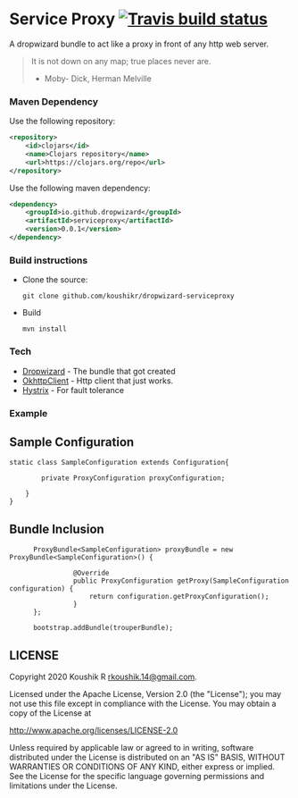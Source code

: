 # Service Proxy [![Travis build status](https://travis-ci.org/koushikr/qtrouper.svg?branch=master)](https://travis-ci.org/koushikr/dropwizard-serviceproxy)

A dropwizard bundle to act like a proxy in front of any http web server.

> It is not down on any map; true places never are.
> - Moby- Dick, Herman Melville


### Maven Dependency
Use the following repository:
```xml
<repository>
    <id>clojars</id>
    <name>Clojars repository</name>
    <url>https://clojars.org/repo</url>
</repository>
```
Use the following maven dependency:
```xml
<dependency>
    <groupId>io.github.dropwizard</groupId>
    <artifactId>serviceproxy</artifactId>
    <version>0.0.1</version>
</dependency>
```

### Build instructions
  - Clone the source:

        git clone github.com/koushikr/dropwizard-serviceproxy

  - Build

        mvn install

### Tech

* [Dropwizard](https://github.com/dropwizard/dropwizard) - The bundle that got created
* [OkhttpClient](https://square.github.io/okhttp/4.x/okhttp/okhttp3/-ok-http-client/) - Http client that just works.
* [Hystrix](https://github.com/Netflix/Hystrix) - For fault tolerance

### Example

## Sample Configuration

```
static class SampleConfiguration extends Configuration{

        private ProxyConfiguration proxyConfiguration;

    }
}

```

## Bundle Inclusion

```
      ProxyBundle<SampleConfiguration> proxyBundle = new ProxyBundle<SampleConfiguration>() {

                @Override
                public ProxyConfiguration getProxy(SampleConfiguration configuration) {
                    return configuration.getProxyConfiguration();
                }
      };

      bootstrap.addBundle(trouperBundle);

```

LICENSE
-------

Copyright 2020 Koushik R <rkoushik.14@gmail.com>.

Licensed under the Apache License, Version 2.0 (the "License");
you may not use this file except in compliance with the License.
You may obtain a copy of the License at

http://www.apache.org/licenses/LICENSE-2.0

Unless required by applicable law or agreed to in writing, software
distributed under the License is distributed on an "AS IS" BASIS,
WITHOUT WARRANTIES OR CONDITIONS OF ANY KIND, either express or implied.
See the License for the specific language governing permissions and
limitations under the License.


  